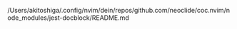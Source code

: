 /Users/akitoshiga/.config/nvim/dein/repos/github.com/neoclide/coc.nvim/node_modules/jest-docblock/README.md